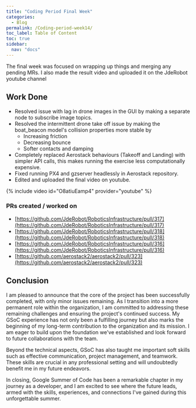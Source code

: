 ```yaml
---
title: "Coding Period Final Week"
categories:
  - Blog
permalink: /Coding-period-week14/
toc_label: Table of Content
toc: true
sidebar:
  nav: "docs"
---
```


The final week was focused on wrapping up things and merging any pending MRs. I also made the result video and uploaded it on the JdeRobot youtube channel

## Work Done
* Resolved issue with lag in drone images in the GUI by making a separate node to subscribe image topics.
* Resolved the intermittent drone take off issue by making the boat_beacon model's collision properties more stable by
  * Increasing friction
  * Decreasing bounce
  * Softer contacts and damping
* Completely replaced Aerostack behaviours (Takeoff and Landing) with simpler API calls, this makes running the exercise less computationally expensive.
* Fixed running PX4 and gzserver headlessly in Aerostack repository.
* Edited and uploaded the final video on youtube.

{% include video id="O8atiuEamp4" provider="youtube" %}

### PRs created / worked on
* [https://github.com/JdeRobot/RoboticsInfrastructure/pull/317](https://github.com/JdeRobot/RoboticsInfrastructure/pull/317)
* [https://github.com/JdeRobot/RoboticsInfrastructure/pull/318](https://github.com/JdeRobot/RoboticsInfrastructure/pull/318)
* [https://github.com/JdeRobot/RoboticsInfrastructure/pull/316](https://github.com/JdeRobot/RoboticsInfrastructure/pull/316)
* [https://github.com/aerostack2/aerostack2/pull/323](https://github.com/aerostack2/aerostack2/pull/323)


## Conclusion

I am pleased to announce that the core of the project has been successfully completed, with only minor issues remaining. As I transition into a more permanent role within the organization, I am committed to addressing these remaining challenges and ensuring the project's continued success. My GSoC experience has not only been a fulfilling journey but also marks the beginning of my long-term contribution to the organization and its mission. I am eager to build upon the foundation we've established and look forward to future collaborations with the team.

Beyond the technical aspects, GSoC has also taught me important soft skills such as effective communication, project management, and teamwork. These skills are crucial in any professional setting and will undoubtedly benefit me in my future endeavors.

In closing, Google Summer of Code has been a remarkable chapter in my journey as a developer, and I am excited to see where the future leads, armed with the skills, experiences, and connections I've gained during this unforgettable summer.